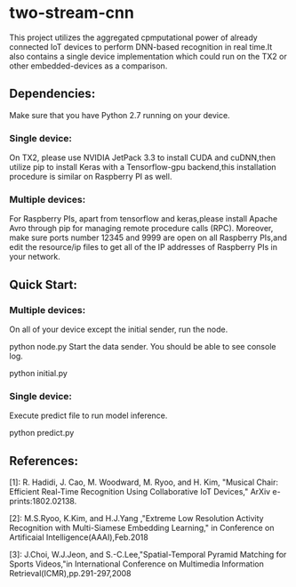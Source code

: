 # two-stream-cnn

This project utilizes the aggregated cpmputational power of already connected IoT devices to perform DNN-based recognition in real time.It also contains a single device implementation which could run on the TX2 or other embedded-devices as a comparison.

## Dependencies:

  Make sure that you have Python 2.7 running on your device.
### Single device:  
  On TX2, please use NVIDIA JetPack 3.3 to install CUDA and cuDNN,then utilize pip to install Keras with  a Tensorflow-gpu backend,this installation procedure is similar on Raspberry PI as well.
### Multiple devices:
  For Raspberry PIs, apart from tensorflow and keras,please install Apache Avro through pip for managing remote procedure calls (RPC). Moreover, make sure ports number 12345 and 9999 are open on all Raspberry PIs,and edit the resource/ip files to get all of the IP addresses of Raspberry PIs in your network.
  
## Quick Start:
### Multiple devices:
  On all of your device except the initial sender, run the node.
  
  python node.py
  Start the data sender. You should be able to see console log.
  
  python initial.py
  
### Single device:
 
  Execute predict file to run model inference.
  
  python predict.py
 

## References:

[1]: R. Hadidi, J. Cao, M. Woodward, M. Ryoo, and H. Kim, "Musical Chair: Efficient Real-Time Recognition Using Collaborative IoT Devices," ArXiv e-prints:1802.02138.

[2]: M.S.Ryoo, K.Kim, and H.J.Yang ,"Extreme Low Resolution Activity Recognition with Multi-Siamese
Embedding Learning," in Conference on Artificaial Intelligence(AAAI),Feb.2018

[3]: J.Choi, W.J.Jeon, and S.-C.Lee,"Spatial-Temporal Pyramid Matching for Sports Videos,"in International Conference on Multimedia Information Retrieval(ICMR),pp.291-297,2008
